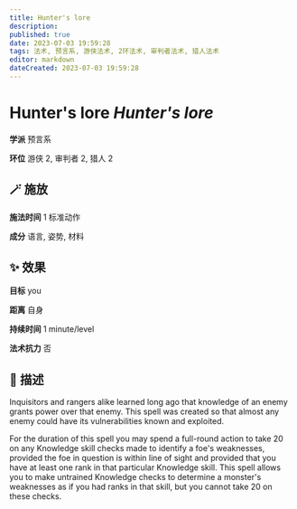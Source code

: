 ```yaml
---
title: Hunter's lore
description: 
published: true
date: 2023-07-03 19:59:28
tags: 法术, 预言系, 游侠法术, 2环法术, 审判者法术, 猎人法术
editor: markdown
dateCreated: 2023-07-03 19:59:28
---
```


# **Hunter's lore** *Hunter's lore*

**学派** 预言系 

**环位** 游侠 2, 审判者 2, 猎人 2

## 🪄 施放

**施法时间** 1 标准动作

**成分** 语言, 姿势, 材料

## ✨ 效果 

**目标** you 

**距离** 自身  

**持续时间** 1 minute/level 

**法术抗力** 否

## 📖 描述

Inquisitors and rangers alike learned long ago that knowledge of an enemy grants power over that enemy. This spell was created so that almost any enemy could have its vulnerabilities known and exploited.

For the duration of this spell you may spend a full-round action to take 20 on any Knowledge skill checks made to identify a foe's weaknesses, provided the foe in question is within line of sight and provided that you have at least one rank in that particular Knowledge skill. This spell allows you to make untrained Knowledge checks to determine a monster's weaknesses as if you had ranks in that skill, but you cannot take 20 on these checks.
    